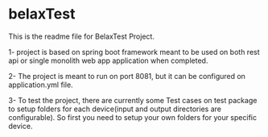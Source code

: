 # belaxTest

This is the readme file for BelaxTest Project.

1- project is based on spring boot framework meant to be used on both rest api or single monolith web app application when completed.

2- The project is meant to run on port 8081, but it can be configured on application.yml file.

3- To test the project, there are currently some Test cases on test package to setup folders for each device(input and output directories are configurable). So first you need to setup your own folders for your specific device.
